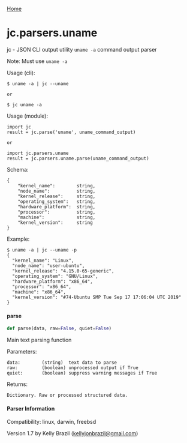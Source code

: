 [Home](https://kellyjonbrazil.github.io/jc/)
<a id="jc.parsers.uname"></a>

# jc.parsers.uname

jc - JSON CLI output utility `uname -a` command output parser

Note: Must use `uname -a`

Usage (cli):

    $ uname -a | jc --uname

    or

    $ jc uname -a

Usage (module):

    import jc
    result = jc.parse('uname', uname_command_output)

    or

    import jc.parsers.uname
    result = jc.parsers.uname.parse(uname_command_output)

Schema:

    {
        "kernel_name":        string,
        "node_name":          string,
        "kernel_release":     string,
        "operating_system":   string,
        "hardware_platform":  string,
        "processor":          string,
        "machine":            string,
        "kernel_version":     string
    }

Example:

    $ uname -a | jc --uname -p
    {
      "kernel_name": "Linux",
      "node_name": "user-ubuntu",
      "kernel_release": "4.15.0-65-generic",
      "operating_system": "GNU/Linux",
      "hardware_platform": "x86_64",
      "processor": "x86_64",
      "machine": "x86_64",
      "kernel_version": "#74-Ubuntu SMP Tue Sep 17 17:06:04 UTC 2019"
    }

<a id="jc.parsers.uname.parse"></a>

#### parse

```python
def parse(data, raw=False, quiet=False)
```

Main text parsing function

Parameters:

    data:        (string)  text data to parse
    raw:         (boolean) unprocessed output if True
    quiet:       (boolean) suppress warning messages if True

Returns:

    Dictionary. Raw or processed structured data.

#### Parser Information
Compatibility:  linux, darwin, freebsd

Version 1.7 by Kelly Brazil (kellyjonbrazil@gmail.com)
